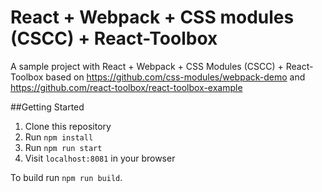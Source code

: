 # React + Webpack + CSS modules (CSCC) + React-Toolbox

A sample project with React + Webpack + CSS Modules (CSCC) + React-Toolbox based on https://github.com/css-modules/webpack-demo and https://github.com/react-toolbox/react-toolbox-example

##Getting Started

1. Clone this repository
2. Run `npm install`
3. Run `npm run start`
4. Visit `localhost:8081` in your browser

To build run `npm run build`.
